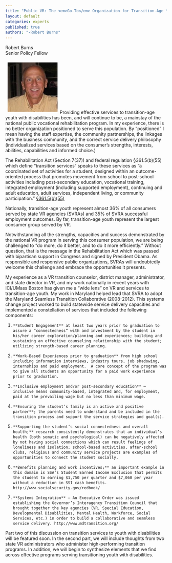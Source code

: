 ```yaml
---
title: "Public VR: The <em>Go-To</em> Organization for Transition-Age Youth with Disabilities"
layout: default
categories: experts
published: true
authors: "-Robert Burns"
---
```


Robert Burns  
Senior Policy Fellow  

<img src="/img/authors/Bob.jpg" alt="Robert Burns" class="pull-left" style="padding:.5em;">Providing effective services to transition-age youth with disabilities has been, and will continue to be, a mainstay of the national public vocational rehabilitation program.  In my experience, there is no better organization positioned to serve this population.  By “positioned” I mean having the staff expertise, the community partnerships, the linkages with the business community, and the correct service delivery philosophy (individualized services based on the consumer’s strengths, interests, abilities, capabilities and informed choice.)

The Rehabilitation Act (Section 7(37)) and federal regulation §361.5(b)(55) which define “transition services“ speaks to these services as ”a coordinated set of activities for a student, designed within an outcome-oriented process that promotes movement from school to post-school activities including post-secondary education, vocational training, integrated employment (including supported employment), continuing and adult education, adult services, independent living, or community participation.”  [§361.5(b)(55)](http://www.ecfr.gov/cgi-bin/text-idx?SID=a9eba8c9a9ec1a848229067e993d0f04&node=34:2.1.1.1.7&rgn=div5#34:2.1.1.1.7.1.135.5)

Nationally, transition-age youth represent almost 36% of all consumers served by state VR agencies (SVRAs) and 35% of SVRA successful employment outcomes.  By far, transition-age youth represent the largest consumer group served by VR.

Notwithstanding all the strengths, capacities and success demonstrated by the national VR program in serving this consumer population, we are being challenged to “do more, do it better, and to do it more efficiently.”  Without question, that is the message in the Rehabilitation Act which was passed with bipartisan support in Congress and signed by President Obama. As responsible and responsive public organizations, SVRAs will undoubtedly welcome this challenge and embrace the opportunities it presents.

My experience as a VR transition counselor, district manager, administrator, and state director in VR, and my work nationally in recent years with ICI/UMass Boston has given me a “wide lens” on VR and services to transition-age youth.  My work in Maryland helped lead that SVRA to adopt the Maryland Seamless Transition Collaborative (2008-2012).  This systems change project worked to build statewide service delivery capacities and implemented a constellation of services that included the following components:

1.     **Student Engagement** at least two years prior to graduation to assure a “connectedness” with and investment by the student in his/her career exploration/planning and experiences; building and sustaining an effective counseling relationship with the student; utilizing strength-based career planning.
2.     **Work-Based Experiences prior to graduation** from high school including information interviews, industry tours, job shadowing, internships and paid employment.  A core concept of the program was to give all students an opportunity for a paid work experience prior to graduation.
3.     **Inclusive employment and/or post-secondary education** – inclusive means community-based, integrated and, for employment, paid at the prevailing wage but no less than minimum wage.
4.     **Ensuring the student’s family is an active and positive partner**; the parents need to understand and be included in the transition process and support the service strategies and goal(s).
5.     **Supporting the student’s social connectedness and overall health;** research consistently demonstrates that an individual’s health (both somatic and psychological) can be negatively affected by not having social connections which can result feelings of loneliness and isolation; school-based activities, after-school clubs, religious and community service projects are examples of opportunities to connect the student socially.
6.     **Benefits planning and work incentives;** an important example in this domain is SSA’s Student Earned Income Exclusion that permits the student to earning $1,750 per quarter and $7,060 per year without a reduction in SSI cash benefits.  http://www.socialsecurity.gov/redbook/
7.     **Systems Integration** – An Executive Order was issued establishing the Governor’s Interagency Transition Council that brought together the key agencies (VR, Special Education, Developmental Disabilities, Mental Health, Workforce, Social Services, etc.) in order to build a collaborative and seamless service delivery. http://www.mdtransition.org/

Part two of this discussion on transition services to youth with disabilities will be featured soon. In the second part, we will include thoughts from two state VR administrators who administer high-performing transition programs.  In addition, we will begin to synthesize elements that we find across effective programs serving transitioning youth with disabilities.